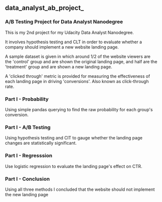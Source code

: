 ## data_analyst_ab_project_
### A/B Testing Project for Data Analyst Nanodegree

This is my 2nd project for my Udacity Data Analyst Nanodegree. 

It involves hypothesis testing and CLT in order to evaluate whether a company should implement a new website landing page.

A sample dataset is given in which around 1/2 of the website viewers are the 'control' group and are shown the original landing page, and half are the 'treatment' group and are shown a new landing page.

A 'clicked through' metric is provided for measuring the effectiveness of each landing page in driving 'conversions'.
Also known as click-through rate.

### Part I - Probability
Using simple pandas querying to find the raw probability for each group's conversion.


### Part I - A/B Testing
Using hypothesis testing and ClT to gauge whether the landing page changes are statistically significant.

### Part I - Regresssion
Use logistic regression to evaluate the landing page's effect on CTR.

### Part I - Conclusion
Using all three methods I concluded that the website should not implement the new landing page
